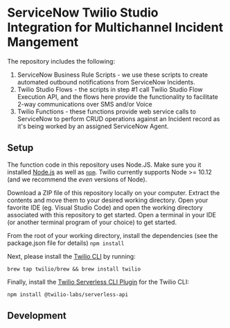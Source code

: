 # ServiceNow Twilio Studio Integration for Multichannel Incident Mangement

The repository includes the following:

1. ServiceNow Business Rule Scripts - we use these scripts to create automated outbound notifications from ServiceNow Incidents.
2. Twilio Studio Flows - the scripts in step #1 call Twilio Studio Flow Execution API, and the flows here provide the functionality to facilitate 2-way communications over SMS and/or Voice
3. Twilio Functions - these functions provide web service calls to ServiceNow to perform CRUD operations against an Incident record as it's being worked by an assigned ServiceNow Agent.

## Setup

The function code in this repository uses Node.JS. Make sure you it installed [Node.js](https://nodejs.org) as well as [`npm`](https://npmjs.com). Twilio currently supports Node >= 10.12 (and we recommend the _even_ versions of Node).

Download a ZIP file of this repository locally on your computer. Extract the contents and move them to your desired working directory. Open your favorite IDE (eg. Visual Studio Code) and open the working directory associated with this repository to get started. Open a terminal in your IDE (or another terminal program of your choice) to get started.

From the root of your working directory, install the dependencies (see the package.json file for details)
```npm install```

Next, please install the [Twilio CLI](https://www.twilio.com/docs/twilio-cli/quickstart) by running:

```brew tap twilio/brew && brew install twilio```

Finally, install the [Twilio Serverless CLI Plugin](https://www.twilio.com/docs/labs/serverless-toolkit) for the Twilio CLI:

```npm install @twilio-labs/serverless-api```

## Development

